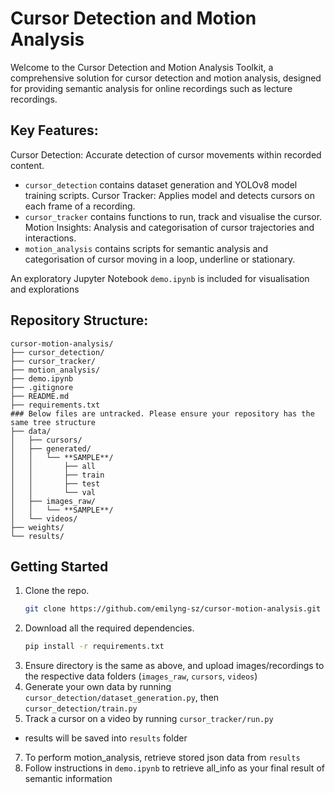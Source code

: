# Cursor Detection and Motion Analysis

Welcome to the Cursor Detection and Motion Analysis Toolkit, a comprehensive solution for cursor detection and motion analysis, designed for providing semantic analysis for online recordings such as lecture recordings.


## Key Features:

Cursor Detection: Accurate detection of cursor movements within recorded content.
- `cursor_detection` contains dataset generation and YOLOv8 model training scripts.
Cursor Tracker: Applies model and detects cursors on each frame of a recording.
- `cursor_tracker` contains functions to run, track and visualise the cursor.
Motion Insights: Analysis and categorisation of cursor trajectories and interactions.
- `motion_analysis` contains scripts for semantic analysis and categorisation of cursor moving in a loop, underline or stationary.

An exploratory Jupyter Notebook `demo.ipynb` is included for visualisation and explorations

## Repository Structure:

```
cursor-motion-analysis/
├── cursor_detection/
├── cursor_tracker/
├── motion_analysis/
├── demo.ipynb
├── .gitignore
├── README.md
├── requirements.txt
### Below files are untracked. Please ensure your repository has the same tree structure
├── data/
│   ├── cursors/
│   ├── generated/
│   │   └── **SAMPLE**/
│   │       ├── all
│   │       ├── train
│   │       ├── test
│   │       └── val
│   ├── images_raw/
│   │   └── **SAMPLE**/
│   └── videos/
├── weights/
└── results/
```

## Getting Started

1. Clone the repo.
   ```sh
   git clone https://github.com/emilyng-sz/cursor-motion-analysis.git
   ```
2. Download all the required dependencies.
   ```sh
   pip install -r requirements.txt
   ```
3. Ensure directory is the same as above, and upload images/recordings to the respective data folders (`images_raw`, `cursors`, `videos`)
4. Generate your own data by running `cursor_detection/dataset_generation.py`, then `cursor_detection/train.py`
6. Track a cursor on a video by running `cursor_tracker/run.py`
- results will be saved into `results` folder
7. To perform motion_analysis, retrieve stored json data from `results`
8. Follow instructions in `demo.ipynb` to retrieve all_info as your final result of semantic information
